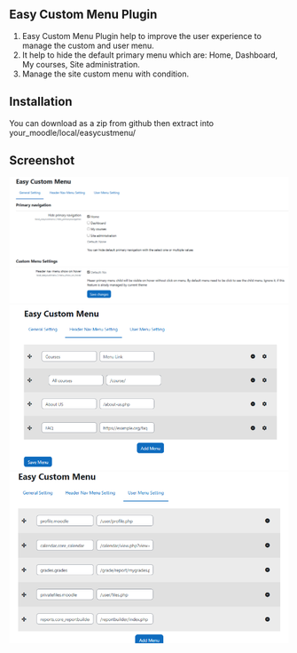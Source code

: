 ## Easy Custom Menu Plugin 
1. Easy Custom Menu Plugin help to improve the user experience to manage the custom and user menu. 
2. It help to hide the default primary menu which are: Home, Dashboard, My courses, Site administration.
3. Manage the site custom menu with condition.

## Installation
You can download as a zip from github then extract into your_moodle/local/easycustmenu/

## Screenshot
![General setting](./pix/screenshot/general-setting.png)
![Header Nav menu setting](./pix/screenshot/nav-menu.png)
![User menu setting](./pix/screenshot/user-menu.png)